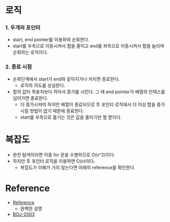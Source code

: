 # 로직
### 1. 두개의 포인터
- start, end pointer를 이용하여 순회한다.
- start를 우측으로 이동시켜서 합을 줄이고 end를 좌측으로 이동시켜서 합을 늘리며 순회하는 로직이다.

### 2. 종료 시점
- 순회단계에서 start가 end와 같아지거나 커지면 종료한다.
  - 로직의 의도를 상실한다.
- 합의 값이 목표치보다 작아서 증가를 시킨다. 그 때 end pointer가 배열의 인덱스를 넘어가면 종료한다.
  - 더 증가시켜야 하지만 배열이 종료되므로 투 포인터 로직에서 더 이상 합을 증가시킬 방법이 없기 때문에 종료한다.
  - start를 우측으로 옮기는 것은 값을 줄이기만 할 뿐이다.

# 복잡도
- 완전 탐색이라면 이중 for 문을 수행하므로 O(n^2)이다.
- 하지만 투 포인터 로직을 이용하면 O(n)이다.
    - 복잡도가 이해가 가지 않는다면 아래의 reference를 확인한다.
# Reference
- [Reference](https://github.com/WooVictory/Ready-For-Tech-Interview/blob/master/Algorithm/%ED%88%AC%ED%8F%AC%EC%9D%B8%ED%84%B0%20%EC%95%8C%EA%B3%A0%EB%A6%AC%EC%A6%98.md)
  - 완벽한 설명
- [BOJ-2003](https://www.acmicpc.net/problem/2003)